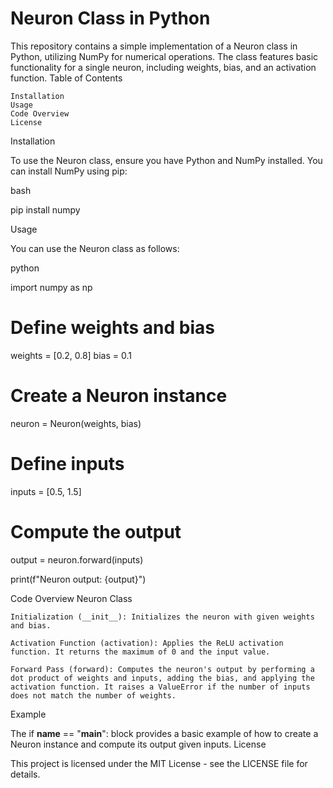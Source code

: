 # Neuron Class in Python

This repository contains a simple implementation of a Neuron class in Python, utilizing NumPy for numerical operations. The class features basic functionality for a single neuron, including weights, bias, and an activation function.
Table of Contents

    Installation
    Usage
    Code Overview
    License

Installation

To use the Neuron class, ensure you have Python and NumPy installed. You can install NumPy using pip:

bash

pip install numpy

Usage

You can use the Neuron class as follows:

python

import numpy as np

# Define weights and bias
weights = [0.2, 0.8]
bias = 0.1

# Create a Neuron instance
neuron = Neuron(weights, bias)

# Define inputs
inputs = [0.5, 1.5]

# Compute the output
output = neuron.forward(inputs)

print(f"Neuron output: {output}")

Code Overview
Neuron Class

    Initialization (__init__): Initializes the neuron with given weights and bias.

    Activation Function (activation): Applies the ReLU activation function. It returns the maximum of 0 and the input value.

    Forward Pass (forward): Computes the neuron's output by performing a dot product of weights and inputs, adding the bias, and applying the activation function. It raises a ValueError if the number of inputs does not match the number of weights.

Example

The if __name__ == "__main__": block provides a basic example of how to create a Neuron instance and compute its output given inputs.
License

This project is licensed under the MIT License - see the LICENSE file for details.
